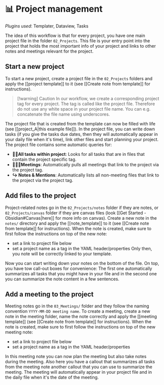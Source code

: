 # 📊 Project management
*Plugins used*: Templater, Dataview, Tasks

The idea of this workflow is that for every project, you have one main project file in the folder `02_Projects`. This file is your entry point into the project that holds the most important info of your project and links to other notes and meetings relevant for the project.
## Start a new project
To start a new project, create a project file in the `02_Projects` folders and apply the [[project template]] to it (see [[Create note from template]] for instructions). 

>[!warning] Caution 
>In our workflow, we create a corresponding project tag for every project. The tag is called like the project file. Therefore do not use any white space in your project file name. You can e.g. concatenate the file name using underscores.

The project file that is created from the template can now be filled with life (see [[project_A|this example file]]). In the project file, you can write down tasks (if you give the tasks due dates, then they will automatically appear in your daily file when it's time), link other files and start planning your project. The project file contains some automatic queries for:
- **👷‍♀All tasks within project**: Looks for all tasks that are in files that contain the project specific tag.
- **🧑‍🤝‍🧑Meetings**: Automatically pulls all meetings that link to the project via the project tag.
- **↪ Notes & Mentions**: Automatically lists all non-meeting files that link to the project via the project tag.
## Add files to the project
Project-related notes go in the `02_Projects/notes` folder if they are notes, or `02_Projects/canvas` folder if they are canvas files (look [[Get Started - Obsidian#Canvas|here]] for more info on canvas). 
Create a new note in the `notes/` directory and apply the [[note_template]] to it (see [[Create note from template]] for instructions). When the note is created, make sure to first follow the instructions on top of the new note:
- set a link to project file below
- set a project name as a tag in the YAML header/properties
Only then, you note will be correctly linked to your template.

Now you can start writing down your notes on the bottom of the file. On top, you have tow call-out boxes for convenience: The first one automatically summarizes all tasks that you might have in your file and in the second one you can summarize the note content in a few sentences.

## Add a meeting to the project
Meeting notes go in the `03_Meetings/` folder and they follow the naming convention `YYYY-MM-DD meeting name`. To create a meeting, create a new note in the meeting folder, name the note correctly and apply the [[meeting template]]  (see [[Create note from template]] for instructions).
When the note is created, make sure to first follow the instructions on top of the new meeting note:
- set a link to project file below
- set a project name as a tag in the YAML header/properties

In this meeting note you can now plan the meeting but also take notes during the meeting. Also here you have a callout that summarizes all tasks from the meeting note another callout that you can use to summarize the meeting.
The meeting will automatically appear in your project file and in the daily file when it's the date of the meeting.
